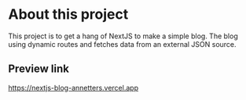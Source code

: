 # About this project
This project is to get a hang of NextJS to make a simple blog. The blog using dynamic routes and fetches data from an external JSON source.

## Preview link
https://nextjs-blog-annetters.vercel.app
